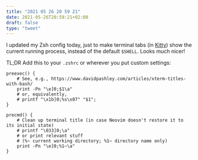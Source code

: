 ```yaml
---
title: "2021 05 26 20 59 21"
date: 2021-05-26T20:59:21+02:00
draft: false
type: "tweet"
---
```

I updated my Zsh config today, just to make terminal tabs (in [Kitty](https://sw.kovidgoyal.net/kitty/)) show the current running process, instead of the default `$SHELL`. Looks much nicer!

TL;DR Add this to your `.zshrc` or wherever you put custom settings:

```shell
preexec() {
    # See, e.g., https://www.davidpashley.com/articles/xterm-titles-with-bash/
    print -Pn "\e]0;$1\a"
    # or, equivalently,
    # printf "\x1b]0;%s\x07" "$1";
}

precmd() {
    # Clean up terminal title (in case Neovim doesn't restore it to its initial state)
    # printf "\033]0;\a"
    # or print relevant stuff
    # (%~ current working directory; %1~ directory name only)
    print -Pn "\e]0;%1~\a"
}
```
